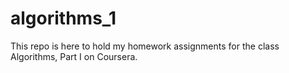 # algorithms_1

This repo is here to hold my homework assignments for the class Algorithms, Part I on Coursera.
